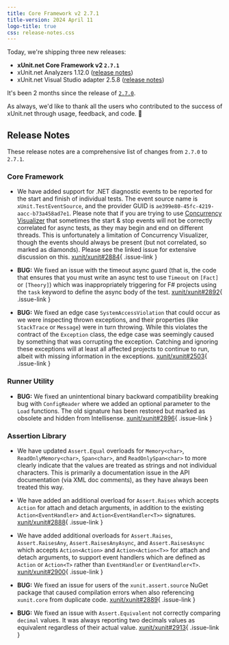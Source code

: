```yaml
---
title: Core Framework v2 2.7.1
title-version: 2024 April 11
logo-title: true
css: release-notes.css
---
```


Today, we're shipping three new releases:

  * **xUnit.net Core Framework v2 `2.7.1`**
  * xUnit.net Analyzers 1.12.0 ([release notes](/releases/analyzers/1.12.0))
  * xUnit.net Visual Studio adapter 2.5.8 ([release notes](/releases/visualstudio/2.5.8))

It's been 2 months since the release of [`2.7.0`](/releases/v2/2.7.0).

As always, we'd like to thank all the users who contributed to the success of xUnit.net through usage, feedback, and code. 🎉

## Release Notes

These release notes are a comprehensive list of changes from `2.7.0` to `2.7.1`.

### Core Framework

* We have added support for .NET diagnostic events to be reported for the start and finish of individual tests. The event source name is `xUnit.TestEventSource`, and the provider GUID is `ae399e80-45fc-4219-aacc-b73a458ad7e1`. Please note that if you are trying to use [Concurrency Visualizer](https://learn.microsoft.com/visualstudio/profiling/concurrency-visualizer) that sometimes the start & stop events will not be correctly correlated for async tests, as they may begin and end on different threads. This is unfortunately a limitation of Concurrency Visualizer, though the events should always be present (but not correlated, so marked as diamonds). Please see the linked issue for extensive discussion on this. [xunit/xunit#2884](https://github.com/xunit/xunit/issues/2884){ .issue-link }

* **BUG:** We fixed an issue with the timeout async guard (that is, the code that ensures that you must write an async test to use `Timeout` on `[Fact]` or `[Theory]`) which was inappropriately triggering for F# projects using the `task` keyword to define the async body of the test. [xunit/xunit#2892](https://github.com/xunit/xunit/issues/2892){ .issue-link }

* **BUG:** We fixed an edge case `SystemAccessViolation` that could occur as we were inspecting thrown exceptions, and their properties (like `StackTrace` or `Message`) were in turn throwing. While this violates the contract of the `Exception` class, the edge case was seemingly caused by something that was corrupting the exception. Catching and ignoring these exceptions will at least all affected projects to continue to run, albeit with missing information in the exceptions. [xunit/xunit#2503](https://github.com/xunit/xunit/issues/2503){ .issue-link }

### Runner Utility

* **BUG:** We fixed an unintentional binary backward compatibility breaking bug with `ConfigReader` where we added an optional parameter to the `Load` functions. The old signature has been restored but marked as obsolete and hidden from Intellisense. [xunit/xunit#2896](https://github.com/xunit/xunit/issues/2896){ .issue-link }

### Assertion Library

* We have updated `Assert.Equal` overloads for `Memory<char>`, `ReadOnlyMemory<char>`, `Span<char>`, and `ReadOnlySpan<char>` to more clearly indicate that the values are treated as strings and not individual characters. This is primarily a documentation issue in the API documentation (via XML doc comments), as they have always been treated this way.

* We have added an additional overload for `Assert.Raises` which accepts `Action` for attach and detach arguments, in addition to the existing `Action<EventHandler>` and `Action<EventHandler<T>>` signatures. [xunit/xunit#2888](https://github.com/xunit/xunit/issues/2888){ .issue-link }

* We have added additional overloads for `Assert.Raises`, `Assert.RaisesAny`, `Assert.RaisesAnyAsync`, and `Assert.RaisesAsync` which accepts `Action<Action>` and `Action<Action<T>>` for attach and detach arguments, to support event handlers which are defined as `Action` or `Action<T>` rather than `EventHandler` or `EventHandler<T>`. [xunit/xunit#2900](https://github.com/xunit/xunit/issues/2900){ .issue-link }

* **BUG:** We fixed an issue for users of the `xunit.assert.source` NuGet package that caused compilation errors when also referencing `xunit.core` from duplicate code. [xunit/xunit#2889](https://github.com/xunit/xunit/issues/2889){ .issue-link }

* **BUG:** We fixed an issue with `Assert.Equivalent` not correctly comparing `decimal` values. It was always reporting two decimals values as equivalent regardless of their actual value. [xunit/xunit#2913](https://github.com/xunit/xunit/issues/2913){ .issue-link }
